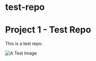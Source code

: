test-repo
=========
# Project 1 - Test Repo
  This is a test repo.


![A Test Image](/test-repo/assets/test-image.png)
